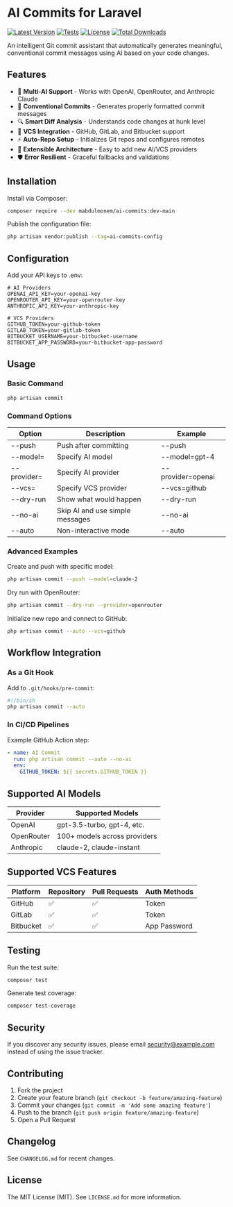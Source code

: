 
# AI Commits for Laravel

[![Latest Version](https://img.shields.io/packagist/v/mabdulmonem/ai-commits.svg?style=flat-square)](https://packagist.org/packages/mabdulmonem/ai-commits)
[![Tests](https://github.com/mabdulmonem/ai-commits/actions/workflows/tests.yml/badge.svg)](https://github.com/mabdulmonem/ai-commits/actions)
[![License](https://img.shields.io/badge/license-MIT-brightgreen.svg?style=flat-square)](LICENSE.md)
[![Total Downloads](https://img.shields.io/packagist/dt/mabdulmonem/ai-commits.svg?style=flat-square)](https://packagist.org/packages/mabdulmonem/ai-commits)

An intelligent Git commit assistant that automatically generates meaningful, conventional commit messages using AI based on your code changes.

## Features

- 🧠 **Multi-AI Support** - Works with OpenAI, OpenRouter, and Anthropic Claude
- 📝 **Conventional Commits** - Generates properly formatted commit messages
- 🔍 **Smart Diff Analysis** - Understands code changes at hunk level
- 🚀 **VCS Integration** - GitHub, GitLab, and Bitbucket support
- ⚡ **Auto-Repo Setup** - Initializes Git repos and configures remotes
- 🔧 **Extensible Architecture** - Easy to add new AI/VCS providers
- 🛡️ **Error Resilient** - Graceful fallbacks and validations

## Installation

Install via Composer:

```bash
composer require --dev mabdulmonem/ai-commits:dev-main
```

Publish the configuration file:

```bash
php artisan vendor:publish --tag=ai-commits-config
```

## Configuration

Add your API keys to .env:

```env
# AI Providers
OPENAI_API_KEY=your-openai-key
OPENROUTER_API_KEY=your-openrouter-key
ANTHROPIC_API_KEY=your-anthropic-key

# VCS Providers
GITHUB_TOKEN=your-github-token
GITLAB_TOKEN=your-gitlab-token
BITBUCKET_USERNAME=your-bitbucket-username
BITBUCKET_APP_PASSWORD=your-bitbucket-app-password
```

## Usage

### Basic Command

```bash
php artisan commit
```

### Command Options

| Option       | Description               | Example                |
|--------------|---------------------------|------------------------|
| --push       | Push after committing      | --push                 |
| --model=     | Specify AI model           | --model=gpt-4          |
| --provider=  | Specify AI provider        | --provider=openai      |
| --vcs=       | Specify VCS provider       | --vcs=github           |
| --dry-run    | Show what would happen     | --dry-run              |
| --no-ai      | Skip AI and use simple messages | --no-ai          |
| --auto       | Non-interactive mode       | --auto                 |

### Advanced Examples

Create and push with specific model:

```bash
php artisan commit --push --model=claude-2
```

Dry run with OpenRouter:

```bash
php artisan commit --dry-run --provider=openrouter
```

Initialize new repo and connect to GitHub:

```bash
php artisan commit --auto --vcs=github
```

## Workflow Integration

### As a Git Hook

Add to `.git/hooks/pre-commit`:

```bash
#!/bin/sh
php artisan commit --auto
```

### In CI/CD Pipelines

Example GitHub Action step:

```yaml
- name: AI Commit
  run: php artisan commit --auto --no-ai
  env:
    GITHUB_TOKEN: ${{ secrets.GITHUB_TOKEN }}
```

## Supported AI Models

| Provider     | Supported Models                     |
|--------------|--------------------------------------|
| OpenAI       | gpt-3.5-turbo, gpt-4, etc.           |
| OpenRouter   | 100+ models across providers         |
| Anthropic    | claude-2, claude-instant             |

## Supported VCS Features

| Platform   | Repository | Pull Requests | Auth Methods   |
|------------|------------|----------------|----------------|
| GitHub     | ✅          | ✅              | Token          |
| GitLab     | ✅          | ✅              | Token          |
| Bitbucket  | ✅          | ✅              | App Password   |

## Testing

Run the test suite:

```bash
composer test
```

Generate test coverage:

```bash
composer test-coverage
```

## Security

If you discover any security issues, please email security@example.com instead of using the issue tracker.

## Contributing

1. Fork the project  
2. Create your feature branch (`git checkout -b feature/amazing-feature`)  
3. Commit your changes (`git commit -m 'Add some amazing feature'`)  
4. Push to the branch (`git push origin feature/amazing-feature`)  
5. Open a Pull Request  

## Changelog

See `CHANGELOG.md` for recent changes.

## License

The MIT License (MIT). See `LICENSE.md` for more information.
